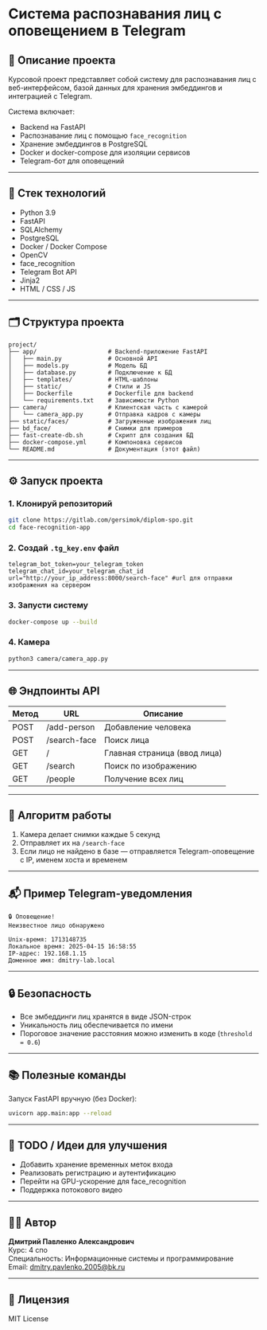 # Система распознавания лиц с оповещением в Telegram

## 📌 Описание проекта

Курсовой проект представляет собой систему для распознавания лиц с веб-интерфейсом, базой данных для хранения эмбеддингов и интеграцией с Telegram.

Система включает:

- Backend на FastAPI
- Распознавание лиц с помощью `face_recognition`
- Хранение эмбеддингов в PostgreSQL
- Docker и docker-compose для изоляции сервисов
- Telegram-бот для оповещений

---

## 🧠 Стек технологий

- Python 3.9
- FastAPI
- SQLAlchemy
- PostgreSQL
- Docker / Docker Compose
- OpenCV
- face_recognition
- Telegram Bot API
- Jinja2
- HTML / CSS / JS

---

## 🗂️ Структура проекта

```
project/
├── app/                    # Backend-приложение FastAPI
│   ├── main.py             # Основной API
│   ├── models.py           # Модель БД
│   ├── database.py         # Подключение к БД
│   ├── templates/          # HTML-шаблоны
│   ├── static/             # Стили и JS
│   ├── Dockerfile          # Dockerfile для backend
│   └── requirements.txt    # Зависимости Python
├── camera/                 # Клиентская часть с камерой
│   └── camera_app.py       # Отправка кадров с камеры
├── static/faces/           # Загруженные изображения лиц
├── bd_face/                # Снимки для примеров
├── fast-create-db.sh       # Скрипт для создания БД
├── docker-compose.yml      # Компоновка сервисов
└── README.md               # Документация (этот файл)
```

---

## ⚙️ Запуск проекта

### 1. Клонируй репозиторий

```bash
git clone https://gitlab.com/gersimok/diplom-spo.git
cd face-recognition-app
```

### 2. Создай `.tg_key.env` файл

```env
telegram_bot_token=your_telegram_token
telegram_chat_id=your_telegram_chat_id
url="http://your_ip_address:8000/search-face" #url для отправки изображения на сервером
```

### 3. Запусти систему

```bash
docker-compose up --build
```

### 4. Камера

```bash
python3 camera/camera_app.py
```

---

## 🌐 Эндпоинты API

| Метод | URL               | Описание                      |
|-------|-------------------|-------------------------------|
| POST  | /add-person       | Добавление человека           |
| POST  | /search-face      | Поиск лица                    |
| GET   | /                 | Главная страница (ввод лица)  |
| GET   | /search           | Поиск по изображению          |
| GET   | /people           | Получение всех лиц            |

---

## 📸 Алгоритм работы

1. Камера делает снимки каждые 5 секунд
2. Отправляет их на `/search-face`
3. Если лицо не найдено в базе — отправляется Telegram-оповещение с IP, именем хоста и временем

---

## 📬 Пример Telegram-уведомления

```
🔒 Оповещение!
Неизвестное лицо обнаружено

Unix-время: 1713148735
Локальное время: 2025-04-15 16:58:55
IP-адрес: 192.168.1.15
Доменное имя: dmitry-lab.local
```

---

## 🔒 Безопасность

- Все эмбеддинги лиц хранятся в виде JSON-строк
- Уникальность лиц обеспечивается по имени
- Пороговое значение расстояния можно изменить в коде (`threshold = 0.6`)

---

## 📚 Полезные команды

Запуск FastAPI вручную (без Docker):

```bash
uvicorn app.main:app --reload
```

---

## 🧪 TODO / Идеи для улучшения

- Добавить хранение временных меток входа
- Реализовать регистрацию и аутентификацию
- Перейти на GPU-ускорение для face_recognition
- Поддержка потокового видео

---

## 🧑‍💻 Автор

**Дмитрий Павленко Александрович**  
Курс: 4 спо  
Специальность: Информационные системы и программирование  
Email: dmitry.pavlenko.2005@bk.ru

---

## 📝 Лицензия

MIT License